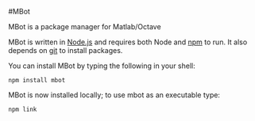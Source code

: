 #MBot

MBot is a package manager for Matlab/Octave

MBot is written in [Node.js](http://nodejs.org/) and requires both Node and [npm](https://www.npmjs.org/) to run. It also depends on [git](https://help.github.com/articles/set-up-git) to install packages.

You can install MBot by typing the following in your shell:
```
npm install mbot
```

MBot is now installed locally; to use mbot as an executable type:
```
npm link
```

